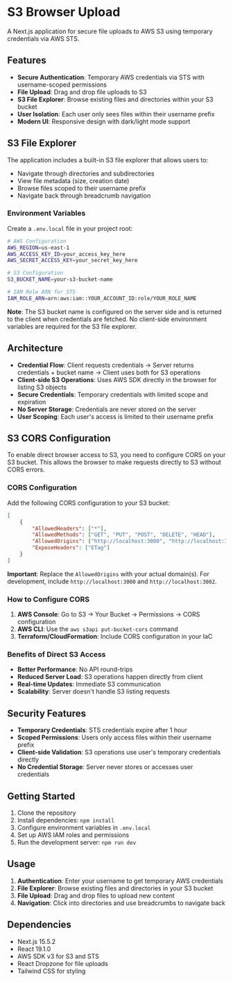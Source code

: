 # S3 Browser Upload

A Next.js application for secure file uploads to AWS S3 using temporary credentials via AWS STS.

## Features

- **Secure Authentication**: Temporary AWS credentials via STS with username-scoped permissions
- **File Upload**: Drag and drop file uploads to S3
- **S3 File Explorer**: Browse existing files and directories within your S3 bucket
- **User Isolation**: Each user only sees files within their username prefix
- **Modern UI**: Responsive design with dark/light mode support

## S3 File Explorer

The application includes a built-in S3 file explorer that allows users to:

- Navigate through directories and subdirectories
- View file metadata (size, creation date)
- Browse files scoped to their username prefix
- Navigate back through breadcrumb navigation

### Environment Variables

Create a `.env.local` file in your project root:

```bash
# AWS Configuration
AWS_REGION=us-east-1
AWS_ACCESS_KEY_ID=your_access_key_here
AWS_SECRET_ACCESS_KEY=your_secret_key_here

# S3 Configuration
S3_BUCKET_NAME=your-s3-bucket-name

# IAM Role ARN for STS
IAM_ROLE_ARN=arn:aws:iam::YOUR_ACCOUNT_ID:role/YOUR_ROLE_NAME
```

**Note**: The S3 bucket name is configured on the server side and is returned to the client when credentials are fetched. No client-side environment variables are required for the S3 file explorer.

## Architecture

- **Credential Flow**: Client requests credentials → Server returns credentials + bucket name → Client uses both for S3 operations
- **Client-side S3 Operations**: Uses AWS SDK directly in the browser for listing S3 objects
- **Secure Credentials**: Temporary credentials with limited scope and expiration
- **No Server Storage**: Credentials are never stored on the server
- **User Scoping**: Each user's access is limited to their username prefix

## S3 CORS Configuration

To enable direct browser access to S3, you need to configure CORS on your S3 bucket. This allows the browser to make requests directly to S3 without CORS errors.

### CORS Configuration

Add the following CORS configuration to your S3 bucket:

```json
[
    {
        "AllowedHeaders": ["*"],
        "AllowedMethods": ["GET", "PUT", "POST", "DELETE", "HEAD"],
        "AllowedOrigins": ["http://localhost:3000", "http://localhost:3002", "https://yourdomain.com"],
        "ExposeHeaders": ["ETag"]
    }
]
```

**Important**: Replace the `AllowedOrigins` with your actual domain(s). For development, include `http://localhost:3000` and `http://localhost:3002`.

### How to Configure CORS

1. **AWS Console**: Go to S3 → Your Bucket → Permissions → CORS configuration
2. **AWS CLI**: Use the `aws s3api put-bucket-cors` command
3. **Terraform/CloudFormation**: Include CORS configuration in your IaC

### Benefits of Direct S3 Access

- **Better Performance**: No API round-trips
- **Reduced Server Load**: S3 operations happen directly from client
- **Real-time Updates**: Immediate S3 communication
- **Scalability**: Server doesn't handle S3 listing requests

## Security Features

- **Temporary Credentials**: STS credentials expire after 1 hour
- **Scoped Permissions**: Users only access files within their username prefix
- **Client-side Validation**: S3 operations use user's temporary credentials directly
- **No Credential Storage**: Server never stores or accesses user credentials

## Getting Started

1. Clone the repository
2. Install dependencies: `npm install`
3. Configure environment variables in `.env.local`
4. Set up AWS IAM roles and permissions
5. Run the development server: `npm run dev`

## Usage

1. **Authentication**: Enter your username to get temporary AWS credentials
2. **File Explorer**: Browse existing files and directories in your S3 bucket
3. **File Upload**: Drag and drop files to upload new content
4. **Navigation**: Click into directories and use breadcrumbs to navigate back

## Dependencies

- Next.js 15.5.2
- React 19.1.0
- AWS SDK v3 for S3 and STS
- React Dropzone for file uploads
- Tailwind CSS for styling

